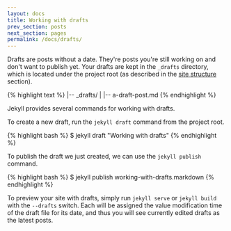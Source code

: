 ```yaml
---
layout: docs
title: Working with drafts
prev_section: posts
next_section: pages
permalink: /docs/drafts/
---
```


Drafts are posts without a date. They're posts you're still working on and don't want to
publish yet. Your drafts are kept in the `_drafts` directory, which is located under
the project root (as described in the [site structure](/docs/structure/) section).

{% highlight text %}
|-- _drafts/
|   |-- a-draft-post.md
{% endhighlight %}

Jekyll provides several commands for working with drafts.

To create a new draft, run the `jekyll draft` command from the project root.

{% highlight bash %}
$ jekyll draft "Working with drafts"
{% endhighlight %}

To publish the draft we just created, we can use the `jekyll publish` command.

{% highlight bash %}
$ jekyll publish working-with-drafts.markdown
{% endhighlight %}

To preview your site with drafts, simply run `jekyll serve` or `jekyll build` with
the `--drafts` switch.  Each will be assigned the value modification time of the draft file
for its date, and thus you will see currently edited drafts as the latest posts.
